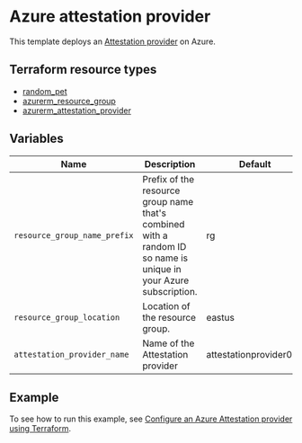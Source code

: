 # Azure attestation provider

This template deploys an [Attestation provider](/azure/attestation/overview) on Azure.

## Terraform resource types

- [random_pet](https://registry.terraform.io/providers/hashicorp/random/latest/docs/resources/pet)
- [azurerm_resource_group](https://registry.terraform.io/providers/hashicorp/azurerm/latest/docs/resources/resource_group)
- [azurerm_attestation_provider](https://registry.terraform.io/providers/hashicorp/azurerm/latest/docs/resources/attestation)

## Variables

| Name | Description | Default |
|-|-|-|
| `resource_group_name_prefix` | Prefix of the resource group name that's combined with a random ID so name is unique in your Azure subscription. | rg |
| `resource_group_location` | Location of the resource group. | eastus |
| `attestation_provider_name` | Name of the Attestation provider | attestationprovider007 |

## Example

To see how to run this example, see [Configure an Azure Attestation provider using Terraform](https://docs.microsoft.com/en-us/azure/developer/terraform/create-attestation-provider).